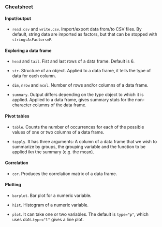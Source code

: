 ### Cheatsheet

#### Input/output

- `read.csv` and `write.csv`. Import/export data from/to CSV files. By default, string data are imported as factors, but that can be stopped with `stringsAsFactors=F`.

#### Exploring a data frame

- `head` and `tail`. Fist and last rows of a data frame. Default is 6.

- `str`. Structure of an object. Applied to a data frame, it tells the type of data for each column.

- `dim`, `nrow` and `ncol`. Number of rows and/or columns of a data frame.

- `summary`. Output differs depending on the type object to which it is applied. Applied to a data frame, gives summary stats for the non-character columns of the data frame.

#### Pivot tables

- `table`. Counts the number of occurrences for each of the possible values of one or two columns of a data frame.

- `tapply`. It has three arguments: A column of a data frame that we wish to summarize by groups, the grouping variable and the function to be applied ikn the summary (e.g. the mean).

#### Correlation

- `cor`. Produces the correlation matrix of a data frame.

#### Plotting

- `barplot`. Bar plot for a numeric variable.

- `hist`. Histogram of a numeric variable.

- `plot`. It can take one or two variables. The default is `type="p"`, which uses dots.`type="l"` gives a line plot.
